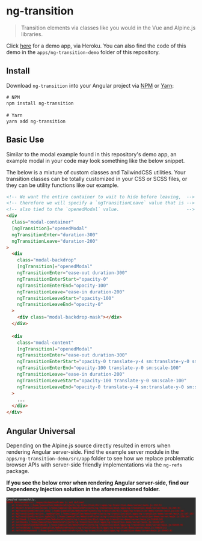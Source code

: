 # ng-transition

> Transition elements via classes like you would in the Vue and Alpine.js libraries.

Click [here](https://ng-transition.herokuapp.com/) for a demo app, via Heroku. You can also find the code of this demo in the `apps/ng-transition-demo` folder of this repository.

## Install

Download `ng-transition` into your Angular project via [NPM](https://www.npmjs.com/package/ng-transition) or [Yarn](https://yarnpkg.com/package/ng-transition):

```shell script
# NPM
npm install ng-transition

# Yarn
yarn add ng-transition
```

## Basic Use

Similar to the modal example found in this repository's demo app, an example modal in your code may look something like the below snippet.

The below is a mixture of custom classes and TailwindCSS utilities. Your transition classes can be totally customized in your CSS or SCSS files, or they can be utility functions like our example.

```html
<!-- We want the entire container to wait to hide before leaving,  -->
<!-- therefore we will specify a `ngTransitionLeave` value that is -->
<!-- also tied to the `openedModal` value.                         -->
<div
  class="modal-container"
  [ngTransition]="openedModal"
  ngTransitionEnter="duration-300"
  ngTransitionLeave="duration-200"
>
  <div
    class="modal-backdrop"
    [ngTransition]="openedModal"
    ngTransitionEnter="ease-out duration-300"
    ngTransitionEnterStart="opacity-0"
    ngTransitionEnterEnd="opacity-100"
    ngTransitionLeave="ease-in duration-200"
    ngTransitionLeaveStart="opacity-100"
    ngTransitionLeaveEnd="opacity-0"
  >
    <div class="modal-backdrop-mask"></div>
  </div>

  <div
    class="modal-content"
    [ngTransition]="openedModal"
    ngTransitionEnter="ease-out duration-300"
    ngTransitionEnterStart="opacity-0 translate-y-4 sm:translate-y-0 sm:scale-95"
    ngTransitionEnterEnd="opacity-100 translate-y-0 sm:scale-100"
    ngTransitionLeave="ease-in duration-200"
    ngTransitionLeaveStart="opacity-100 translate-y-0 sm:scale-100"
    ngTransitionLeaveEnd="opacity-0 translate-y-4 sm:translate-y-0 sm:scale-95"
  >
    ...
  </div>
</div>
```

## Angular Universal

Depending on the Alpine.js source directly resulted in errors when rendering Angular server-side. Find the example server module in the `apps/ng-transition-demo/src/app` folder to see how we replace problematic browser APIs with server-side friendly implementations via the `ng-refs` package.

**If you see the below error when rendering Angular server-side, find our Dependency Injection solution in the aforementioned folder.**

![Angular Universal error with requestAnimationFrame](https://raw.githubusercontent.com/METACEO/ng-transition/master/README-ssr-browser-api-errors.jpg)
